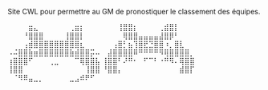 Site CWL pour permettre au GM de pronostiquer le classement des équipes.

⠀⠀⠀⠀⣶⣄⠀⠀⠀⠀⠀⠀⢀⣶⡆⠀⠀⠀
⠀⠀⠀⢸⣿⣿⡆⠀⠀⠀⠀⢀⣾⣿⡇⠀⠀⠀
⠀⠀⠀⠘⣿⣿⣿⠀⠀⠀⠀⢸⣿⣿⡇⠀⠀⠀
⠀⠀⠀⠀⢿⣿⣿⣤⣤⣤⣤⣼⣿⡿⠃⠀⠀⠀
⠀⠀⠀⢠⣾⣿⣿⣿⣿⣿⣿⣿⣿⣿⣆⠀⠀⠀
⠀⠀⢠⣿⡃⣦⢹⣿⣟⣙⣿⣿⠰⡀⣿⣇⠀⠀
⠠⠬⣿⣿⣷⣶⣿⣿⣿⣿⣿⣿⣷⣾⣿⣿⡭⠤
⠀⣼⣿⣿⣿⣿⠿⠛⠛⠛⠛⠻⢿⣿⣿⣿⣿⡀
⢰⣿⣿⣿⠋⠀⠀⠀⢀⣀⠀⠀⠀⠉⢿⣿⣿⣧
⢸⣿⣿⠃⠜⠛⠂⠀⠋⠉⠃⠐⠛⠻⠄⢿⣿⣿
⢸⣿⣿⠀⠀⠀⠀⠀⠀⠀⠀⠀⠀⠀⠀⢸⣿⣿
⠘⣿⣿⡄⠀⠀⠀⠀⠀⠀⠀⠀⠀⠀⠀⣾⣿⡏
⠀⠈⠻⠿⣤⣀⡀⠀⠀⠀⠀⠀⣀⣠⠾⠟⠋⠀
